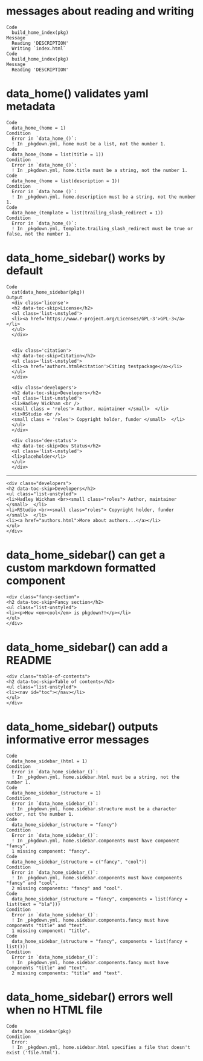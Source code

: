 # messages about reading and writing

    Code
      build_home_index(pkg)
    Message
      Reading 'DESCRIPTION'
      Writing `index.html`
    Code
      build_home_index(pkg)
    Message
      Reading 'DESCRIPTION'

# data_home() validates yaml metadata

    Code
      data_home_(home = 1)
    Condition
      Error in `data_home_()`:
      ! In _pkgdown.yml, home must be a list, not the number 1.
    Code
      data_home_(home = list(title = 1))
    Condition
      Error in `data_home_()`:
      ! In _pkgdown.yml, home.title must be a string, not the number 1.
    Code
      data_home_(home = list(description = 1))
    Condition
      Error in `data_home_()`:
      ! In _pkgdown.yml, home.description must be a string, not the number 1.
    Code
      data_home_(template = list(trailing_slash_redirect = 1))
    Condition
      Error in `data_home_()`:
      ! In _pkgdown.yml, template.trailing_slash_redirect must be true or false, not the number 1.

# data_home_sidebar() works by default

    Code
      cat(data_home_sidebar(pkg))
    Output
      <div class='license'>
      <h2 data-toc-skip>License</h2>
      <ul class='list-unstyled'>
      <li><a href='https://www.r-project.org/Licenses/GPL-3'>GPL-3</a></li>
      </ul>
      </div>
      
      
      <div class='citation'>
      <h2 data-toc-skip>Citation</h2>
      <ul class='list-unstyled'>
      <li><a href='authors.html#citation'>Citing testpackage</a></li>
      </ul>
      </div>
      
      <div class='developers'>
      <h2 data-toc-skip>Developers</h2>
      <ul class='list-unstyled'>
      <li>Hadley Wickham <br />
      <small class = 'roles'> Author, maintainer </small>  </li>
      <li>RStudio <br />
      <small class = 'roles'> Copyright holder, funder </small>  </li>
      </ul>
      </div>
      
      <div class='dev-status'>
      <h2 data-toc-skip>Dev Status</h2>
      <ul class='list-unstyled'>
      <li>placeholder</li>
      </ul>
      </div>

---

    <div class="developers">
    <h2 data-toc-skip>Developers</h2>
    <ul class="list-unstyled">
    <li>Hadley Wickham <br><small class="roles"> Author, maintainer </small>  </li>
    <li>RStudio <br><small class="roles"> Copyright holder, funder </small>  </li>
    <li><a href="authors.html">More about authors...</a></li>
    </ul>
    </div>

# data_home_sidebar() can get a custom markdown formatted component

    <div class="fancy-section">
    <h2 data-toc-skip>Fancy section</h2>
    <ul class="list-unstyled">
    <li><p>How <em>cool</em> is pkgdown?!</p></li>
    </ul>
    </div>

# data_home_sidebar() can add a README

    <div class="table-of-contents">
    <h2 data-toc-skip>Table of contents</h2>
    <ul class="list-unstyled">
    <li><nav id="toc"></nav></li>
    </ul>
    </div>

# data_home_sidebar() outputs informative error messages

    Code
      data_home_sidebar_(html = 1)
    Condition
      Error in `data_home_sidebar_()`:
      ! In _pkgdown.yml, home.sidebar.html must be a string, not the number 1.
    Code
      data_home_sidebar_(structure = 1)
    Condition
      Error in `data_home_sidebar_()`:
      ! In _pkgdown.yml, home.sidebar.structure must be a character vector, not the number 1.
    Code
      data_home_sidebar_(structure = "fancy")
    Condition
      Error in `data_home_sidebar_()`:
      ! In _pkgdown.yml, home.sidebar.components must have component "fancy".
      1 missing component: "fancy".
    Code
      data_home_sidebar_(structure = c("fancy", "cool"))
    Condition
      Error in `data_home_sidebar_()`:
      ! In _pkgdown.yml, home.sidebar.components must have components "fancy" and "cool".
      2 missing components: "fancy" and "cool".
    Code
      data_home_sidebar_(structure = "fancy", components = list(fancy = list(text = "bla")))
    Condition
      Error in `data_home_sidebar_()`:
      ! In _pkgdown.yml, home.sidebar.components.fancy must have components "title" and "text".
      1 missing component: "title".
    Code
      data_home_sidebar_(structure = "fancy", components = list(fancy = list()))
    Condition
      Error in `data_home_sidebar_()`:
      ! In _pkgdown.yml, home.sidebar.components.fancy must have components "title" and "text".
      2 missing components: "title" and "text".

# data_home_sidebar() errors well when no HTML file

    Code
      data_home_sidebar(pkg)
    Condition
      Error:
      ! In _pkgdown.yml, home.sidebar.html specifies a file that doesn't exist ('file.html').

